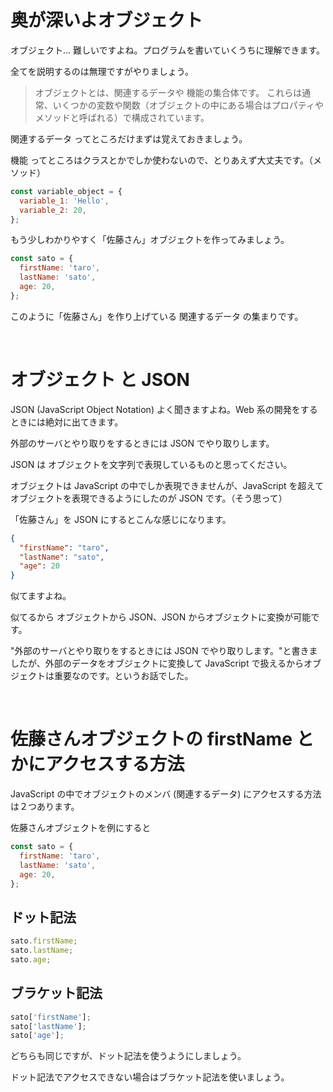 # 奥が深いよオブジェクト

オブジェクト... 難しいですよね。プログラムを書いていくうちに理解できます。

全てを説明するのは無理ですがやりましょう。

> オブジェクトとは、関連するデータや 機能の集合体です。
> これらは通常、いくつかの変数や関数（オブジェクトの中にある場合はプロパティやメソッドと呼ばれる）で構成されています。

関連するデータ ってところだけまずは覚えておきましょう。

機能 ってところはクラスとかでしか使わないので、とりあえず大丈夫です。（メソッド）

```js
const variable_object = {
  variable_1: 'Hello',
  variable_2: 20,
};
```

もう少しわかりやすく「佐藤さん」オブジェクトを作ってみましょう。

```js
const sato = {
  firstName: 'taro',
  lastName: 'sato',
  age: 20,
};
```

このように「佐藤さん」を作り上げている 関連するデータ の集まりです。

<br>

# オブジェクト と JSON

JSON (JavaScript Object Notation) よく聞きますよね。Web 系の開発をするときには絶対に出てきます。

外部のサーバとやり取りをするときには JSON でやり取りします。

JSON は オブジェクトを文字列で表現しているものと思ってください。

オブジェクトは JavaScript の中でしか表現できませんが、JavaScript を超えてオブジェクトを表現できるようにしたのが JSON です。（そう思って）

「佐藤さん」を JSON にするとこんな感じになります。

```json
{
  "firstName": "taro",
  "lastName": "sato",
  "age": 20
}
```

似てますよね。

似てるから オブジェクトから JSON、JSON からオブジェクトに変換が可能です。

"外部のサーバとやり取りをするときには JSON でやり取りします。"と書きましたが、外部のデータをオブジェクトに変換して JavaScript で扱えるからオブジェクトは重要なのです。というお話でした。

<br>

# 佐藤さんオブジェクトの firstName とかにアクセスする方法

JavaScript の中でオブジェクトのメンバ (関連するデータ) にアクセスする方法は２つあります。

佐藤さんオブジェクトを例にすると

```js
const sato = {
  firstName: 'taro',
  lastName: 'sato',
  age: 20,
};
```

## ドット記法

```js
sato.firstName;
sato.lastName;
sato.age;
```

## ブラケット記法

```js
sato['firstName'];
sato['lastName'];
sato['age'];
```

どちらも同じですが、ドット記法を使うようにしましょう。

ドット記法でアクセスできない場合はブラケット記法を使いましょう。
